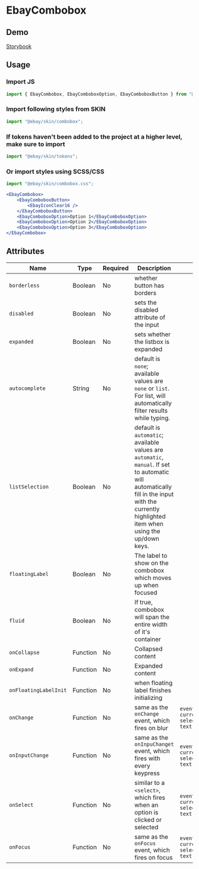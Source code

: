 # EbayCombobox

## Demo

[Storybook](https://opensource.ebay.com/ebayui-core-react/main/?path=/docs/form-input-ebay-combobox--docs)

## Usage

### Import JS

```jsx harmony
import { EbayCombobox, EbayComboboxOption, EbayComboboxButton } from "@ebay/ui-core-react/ebay-combobox";
```

### Import following styles from SKIN

```jsx harmony
import "@ebay/skin/combobox";
```

### If tokens haven't been added to the project at a higher level, make sure to import

```jsx harmony
import "@ebay/skin/tokens";
```

### Or import styles using SCSS/CSS

```jsx harmony
import "@ebay/skin/combobox.css";
```

```jsx harmony
<EbayCombobox>
    <EbayComboboxButton>
        <EbayIconClear16 />
    </EbayComboboxButton>
    <EbayComboboxOption>Option 1</EbayComboboxOption>
    <EbayComboboxOption>Option 2</EbayComboboxOption>
    <EbayComboboxOption>Option 3</EbayComboboxOption>
</EbayCombobox>
```

## Attributes

| Name                  | Type     | Required | Description                                                                                                                                                                                   | Data                                                            |
| --------------------- | -------- | -------- | --------------------------------------------------------------------------------------------------------------------------------------------------------------------------------------------- | --------------------------------------------------------------- |
| `borderless`          | Boolean  | No       | whether button has borders                                                                                                                                                                    |                                                                 |
| `disabled`            | Boolean  | No       | sets the disabled attribute of the input                                                                                                                                                      |                                                                 |
| `expanded`            | Boolean  | No       | sets whether the listbox is expanded                                                                                                                                                          |                                                                 |
| `autocomplete`        | String   | No       | default is `none`; available values are `none` or `list`. For list, will automatically filter results while typing.                                                                           |                                                                 |
| `listSelection`       | Boolean  | No       | default is `automatic`; available values are `automatic`, `manual`. If set to automatic will automatically fill in the input with the currently highlighted item when using the up/down keys. |                                                                 |
| `floatingLabel`       | Boolean  | No       | The label to show on the combobox which moves up when focused                                                                                                                                 |                                                                 |
| `fluid`               | Boolean  | No       | If true, combobox will span the entire width of it's container                                                                                                                                |                                                                 |
| `onCollapse`          | Function | No       | Collapsed content                                                                                                                                                                             |                                                                 |
| `onExpand`            | Function | No       | Expanded content                                                                                                                                                                              |                                                                 |
| `onFloatingLabelInit` | Function | No       | when floating label finishes initializing                                                                                                                                                     |                                                                 |
| `onChange`            | Function | No       | same as the `onChange` event, which fires on blur                                                                                                                                             | `event, { currentInputValue, selectedOption: { text, value } }` |
| `onInputChange`       | Function | No       | same as the `onInpuChanget` event, which fires with every keypress                                                                                                                            | `event, { currentInputValue, selectedOption: { text, value } }` |
| `onSelect`            | Function | No       | similar to a `<select>`, which fires when an option is clicked or selected                                                                                                                    | `event, { currentInputValue, selectedOption: { text, value } }` |
| `onFocus`             | Function | No       | same as the `onFocus` event, which fires on focus                                                                                                                                             | `event, { currentInputValue, selectedOption: { text, value } }` |
